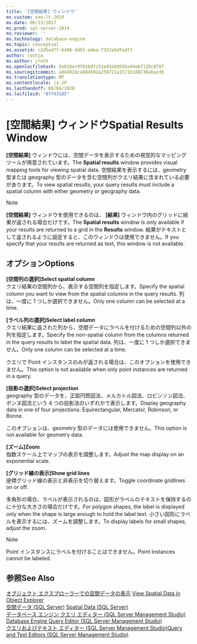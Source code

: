 ```yaml
---
title: '[空間結果] ウィンドウ'
ms.custom: seo-lt-2019
ms.date: 06/13/2017
ms.prod: sql-server-2014
ms.reviewer: ''
ms.technology: database-engine
ms.topic: conceptual
ms.assetid: c2d5a477-6496-4d01-adee-7322ebdfadf3
author: rothja
ms.author: jroth
ms.openlocfilehash: 5e018ec9f016dfc51ed1bb055ba94abf12bc878f
ms.sourcegitcommit: ad4d92dce894592a259721a1571b1d8736abacdb
ms.translationtype: MT
ms.contentlocale: ja-JP
ms.lasthandoff: 08/04/2020
ms.locfileid: "87743185"
---
```

# <a name="spatial-results-window"></a><span data-ttu-id="d1c1f-102">[空間結果] ウィンドウ</span><span class="sxs-lookup"><span data-stu-id="d1c1f-102">Spatial Results Window</span></span>
  <span data-ttu-id="d1c1f-103">**[空間結果]** ウィンドウには、空間データを表示するための視覚的なマッピング ツールが用意されています。</span><span class="sxs-lookup"><span data-stu-id="d1c1f-103">The **Spatial results** window provides visual mapping tools for viewing spatial data.</span></span> <span data-ttu-id="d1c1f-104">空間結果を表示するには、geometry 型または geography 型のデータを含む空間列がクエリ結果に含まれている必要があります。</span><span class="sxs-lookup"><span data-stu-id="d1c1f-104">To view spatial results, your query results must include a spatial column with either geometry or geography data.</span></span>  
  
> [!NOTE]  
>  <span data-ttu-id="d1c1f-105">**[空間結果]** ウィンドウを使用できるのは、 **[結果]** ウィンドウ内のグリッドに結果が返される場合だけです。</span><span class="sxs-lookup"><span data-stu-id="d1c1f-105">The **Spatial results** window is only available if your results are returned to a grid in the **Results** window.</span></span> <span data-ttu-id="d1c1f-106">結果がテキストとして返されるように設定すると、このウィンドウは使用できません。</span><span class="sxs-lookup"><span data-stu-id="d1c1f-106">If you specify that your results are returned as text, this window is not available.</span></span>  
  
## <a name="options"></a><span data-ttu-id="d1c1f-107">オプション</span><span class="sxs-lookup"><span data-stu-id="d1c1f-107">Options</span></span>  
 <span data-ttu-id="d1c1f-108">**[空間列の選択]**</span><span class="sxs-lookup"><span data-stu-id="d1c1f-108">**Select spatial column**</span></span>  
 <span data-ttu-id="d1c1f-109">クエリ結果の空間列から、表示する空間列を指定します。</span><span class="sxs-lookup"><span data-stu-id="d1c1f-109">Specify the spatial column you want to view from the spatial columns in the query results.</span></span> <span data-ttu-id="d1c1f-110">列は、一度に 1 つしか選択できません。</span><span class="sxs-lookup"><span data-stu-id="d1c1f-110">Only one column can be selected at a time.</span></span>  
  
 <span data-ttu-id="d1c1f-111">**[ラベル列の選択]**</span><span class="sxs-lookup"><span data-stu-id="d1c1f-111">**Select label column**</span></span>  
 <span data-ttu-id="d1c1f-112">クエリ結果に返された列から、空間データにラベルを付けるための空間列以外の列を指定します。</span><span class="sxs-lookup"><span data-stu-id="d1c1f-112">Specify the non-spatial column from the columns returned in the query results to label the spatial data.</span></span> <span data-ttu-id="d1c1f-113">列は、一度に 1 つしか選択できません。</span><span class="sxs-lookup"><span data-stu-id="d1c1f-113">Only one column can be selected at a time.</span></span>  
  
 <span data-ttu-id="d1c1f-114">クエリで Point インスタンスのみが返される場合は、このオプションを使用できません。</span><span class="sxs-lookup"><span data-stu-id="d1c1f-114">This option is not available when only point instances are returned in a query.</span></span>  
  
 <span data-ttu-id="d1c1f-115">**[投影の選択]**</span><span class="sxs-lookup"><span data-stu-id="d1c1f-115">**Select projection**</span></span>  
 <span data-ttu-id="d1c1f-116">geography 型のデータを、正距円筒図法、メルカトル図法、ロビンソン図法、ボンヌ図法という 4 つの投影法のいずれかで表示します。</span><span class="sxs-lookup"><span data-stu-id="d1c1f-116">Display geography data in one of four projections: Equirectangular, Mercator, Robinson, or Bonne.</span></span>  
  
 <span data-ttu-id="d1c1f-117">このオプションは、geometry 型のデータには使用できません。</span><span class="sxs-lookup"><span data-stu-id="d1c1f-117">This option is not available for geometry data.</span></span>  
  
 <span data-ttu-id="d1c1f-118">**[ズーム]**</span><span class="sxs-lookup"><span data-stu-id="d1c1f-118">**Zoom**</span></span>  
 <span data-ttu-id="d1c1f-119">指数スケール上でマップの表示を調整します。</span><span class="sxs-lookup"><span data-stu-id="d1c1f-119">Adjust the map display on an exponential scale.</span></span>  
  
 <span data-ttu-id="d1c1f-120">**[グリッド線の表示]**</span><span class="sxs-lookup"><span data-stu-id="d1c1f-120">**Show grid lines**</span></span>  
 <span data-ttu-id="d1c1f-121">座標グリッド線の表示と非表示を切り替えます。</span><span class="sxs-lookup"><span data-stu-id="d1c1f-121">Toggle coordinate gridlines on or off.</span></span>  
  
 <span data-ttu-id="d1c1f-122">多角形の場合、ラベルが表示されるのは、図形がラベルのテキストを保持するのに十分な大きさの場合だけです。</span><span class="sxs-lookup"><span data-stu-id="d1c1f-122">For polygon shapes, the label is displayed only when the shape is large enough to hold the label text.</span></span> <span data-ttu-id="d1c1f-123">小さい図形にラベルを表示するには、ズームを調整します。</span><span class="sxs-lookup"><span data-stu-id="d1c1f-123">To display labels for small shapes, adjust the zoom.</span></span>  
  
> [!NOTE]  
>  <span data-ttu-id="d1c1f-124">Point インスタンスにラベルを付けることはできません。</span><span class="sxs-lookup"><span data-stu-id="d1c1f-124">Point instances cannot be labeled.</span></span>  
  
## <a name="see-also"></a><span data-ttu-id="d1c1f-125">参照</span><span class="sxs-lookup"><span data-stu-id="d1c1f-125">See Also</span></span>  
 <span data-ttu-id="d1c1f-126">[オブジェクト エクスプローラーでの空間データの表示](view-spatial-data-in-object-explorer.md) </span><span class="sxs-lookup"><span data-stu-id="d1c1f-126">[View Spatial Data in Object Explorer](view-spatial-data-in-object-explorer.md) </span></span>  
 <span data-ttu-id="d1c1f-127">[空間データ &#40;SQL Server&#41;](../spatial/spatial-data-sql-server.md) </span><span class="sxs-lookup"><span data-stu-id="d1c1f-127">[Spatial Data &#40;SQL Server&#41;](../spatial/spatial-data-sql-server.md) </span></span>  
 <span data-ttu-id="d1c1f-128">[データベース エンジン クエリ エディター &#40;SQL Server Management Studio&#41;](database-engine-query-editor-sql-server-management-studio.md) </span><span class="sxs-lookup"><span data-stu-id="d1c1f-128">[Database Engine Query Editor &#40;SQL Server Management Studio&#41;](database-engine-query-editor-sql-server-management-studio.md) </span></span>  
 [<span data-ttu-id="d1c1f-129">クエリおよびテキスト エディター &#40;SQL Server Management Studio&#41;</span><span class="sxs-lookup"><span data-stu-id="d1c1f-129">Query and Text Editors &#40;SQL Server Management Studio&#41;</span></span>](query-and-text-editors-sql-server-management-studio.md)  
  
  
